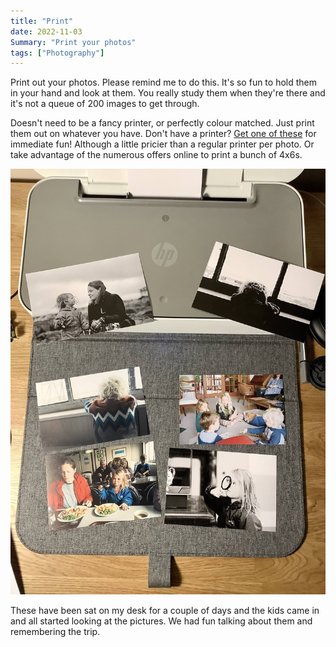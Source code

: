 ```yaml
---
title: "Print"
date: 2022-11-03
Summary: "Print your photos"
tags: ["Photography"]
---
```


Print out your photos. Please remind me to do this. It's so fun to hold them in your hand and look at them. You really study them when they're there and it's not a queue of 200 images to get through.

Doesn't need to be a fancy printer, or perfectly colour matched. Just print them out on whatever you have. Don't have a printer? [Get one of these](https://www.canon.co.uk/printers/selphy-compact-photo-printers/) for immediate fun! Although a little pricier than a regular printer per photo. Or take advantage of the numerous offers online to print a bunch of 4x6s.

![Print them out](print-photos-thumb.jpg "Print them out")

These have been sat on my desk for a couple of days and the kids came in and all started looking at the pictures. We had fun talking about them and remembering the trip.
